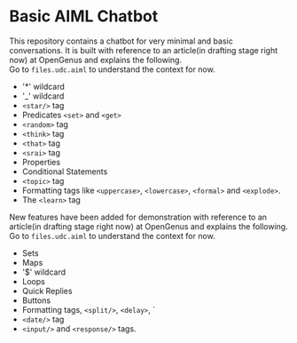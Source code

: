 # Basic AIML Chatbot	

This repository contains a chatbot for very minimal and basic conversations. It is built with reference to an article(in drafting stage  right now) at OpenGenus and explains the following.	
Go to `files.udc.aiml` to understand the context for now.	

* '*' wildcard	
* '_' wildcard	
*  `<star/>` tag	
* Predicates `<set>` and `<get>`	
* `<random>` tag	
* `<think>` tag	
* `<that>` tag	
* `<srai>` tag	
* Properties	
* Conditional Statements	
* `<topic>` tag	
* Formatting tags like `<uppercase>`, `<lowercase>`, `<formal>` and `<explode>`.	
* The `<learn>` tag

New features have been added for demonstration with reference to an article(in drafting stage  right now) at OpenGenus and explains the following.	
Go to `files.udc.aiml` to understand the context for now.	

* Sets
* Maps
* '$' wildcard
* Loops
* Quick Replies
* Buttons
* Formatting tags, `<split/>`, `<delay>`, `<break/>
* `<date/>` tag
* `<input/>` and `<response/>` tags.
